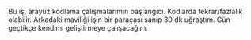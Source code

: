 Bu iş, arayüz kodlama çalışmalarımın başlangıcı. Kodlarda tekrar/fazlalık olabilir. Arkadaki maviliği işin bir paraçası sanıp 30 dk uğraştım. Gün geçtikçe kendimi geliştirmeye çalışacağım.
